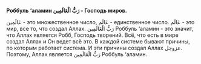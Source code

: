 **Роббуль ‘аламин رَبُّ الْعَالَمِین - Господь миров.**  

عَالَمِین - это множественное число, عَالَم - единственное число. عَالَم - это
мир, все то, что создал Аллах. رَبُّ الْعَالَمِین Роббуль ‘аламин - это значит,
что Аллах является Робб, Господь творений. Всё, что есть в мире создал
Аллах и Он ведет всё это. В каждой системе бывают причины, по которым
работает система. И эти причины создал Аллах عزوجل. Поэтому, Аллах
является رَبُّ الْعَالَمِین Роббуль ‘аламин.